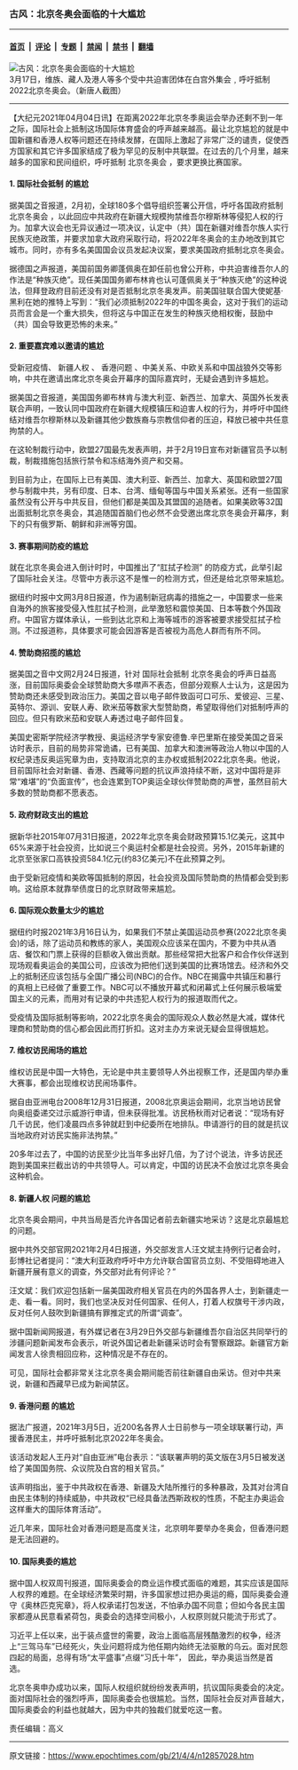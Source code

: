 ### 古风：北京冬奥会面临的十大尴尬

---

#### [首页](../../../..?n12857028) &nbsp;|&nbsp; [评论](../../../../../epoch-comment?n12857028) &nbsp;|&nbsp; [专题](../../../../../epoch-special?n12857028) &nbsp;|&nbsp; [禁闻](../../../../../epoch-news?n12857028) &nbsp;|&nbsp; [禁书](../../../../../books?n12857028) &nbsp;|&nbsp; [翻墙](https://github.com/gfw-breaker/nogfw/blob/master/README.md?n12857028)


<div><img alt="古风：北京冬奥会面临的十大尴尬" class="attachment-djy_600_400 size-djy_600_400 wp-post-image" src="https://i.epochtimes.com/assets/uploads/2021/03/boycott-event-600x400.png"/>
<div class="caption">
 3月17日，维族、藏人及港人等多个受中共迫害团体在白宫外集会﹐呼吁抵制2022北京冬奥会。（新唐人截图）
</div></div><hr/><div class="post_content" id="artbody" itemprop="articleBody">
 <!-- article content begin -->
 <p>
  【大纪元2021年04月04日讯】在距离2022年北京冬季奥运会举办还剩不到一年之际，国际社会上抵制这场国际体育盛会的呼声越来越高。最让北京尴尬的就是中国新疆和香港人权等问题还在持续发酵，在国际上激起了非常广泛的谴责，促使西方国家和其它许多国家结成了极为罕见的反制中共联盟。在过去的几个月里，越来越多的国家和民间组织，呼吁抵制
  <ok href="https://www.epochtimes.com/gb/tag/%E5%8C%97%E4%BA%AC%E5%86%AC%E5%A5%A5%E4%BC%9A.html">
   北京冬奥会
  </ok>
  ，要求更换比赛国家。
 </p>
 <h4>
  1.
  <ok href="https://www.epochtimes.com/gb/tag/%E5%9B%BD%E9%99%85%E7%A4%BE%E4%BC%9A%E6%8A%B5%E5%88%B6.html">
   国际社会抵制
  </ok>
  的尴尬
 </h4>
 <p>
  据美国之音报道，2月初，全球180多个倡导组织签署公开信，呼吁各国政府抵制
  <ok href="https://www.epochtimes.com/gb/tag/%E5%8C%97%E4%BA%AC%E5%86%AC%E5%A5%A5%E4%BC%9A.html">
   北京冬奥会
  </ok>
  ，以此回应中共政府在新疆大规模拘禁维吾尔穆斯林等侵犯人权的行为。加拿大议会也无异议通过一项决议，认定中（共）国在新疆对维吾尔族人实行民族灭绝政策，并要求加拿大政府采取行动，将2022年冬奥会的主办地改到其它城市。同时，亦有多名美国国会议员发起决议案，要求美国政府抵制北京冬奥会。
 </p>
 <p>
  据德国之声报道，美国前国务卿蓬佩奥在卸任前也曾公开称，中共迫害维吾尔人的作法是“种族灭绝”。现任美国国务卿布林肯也认可蓬佩奥关于“种族灭绝”的这种说法，但拜登政府目前还没有对是否抵制北京冬奥发声。前美国驻联合国大使妮基·黑利在她的推特上写到：“我们必须抵制2022年的中国冬奥会，这对于我们的运动员而言会是一个重大损失，但将这与中国正在发生的种族灭绝相权衡，鼓励中（共）国会导致更恐怖的未来。”
 </p>
 <h4>
  2. 重要嘉宾难以邀请的尴尬
 </h4>
 <p>
  受新冠疫情、
  <ok href="https://www.epochtimes.com/gb/tag/%E6%96%B0%E7%96%86%E4%BA%BA%E6%9D%83.html">
   新疆人权
  </ok>
  、
  <ok href="https://www.epochtimes.com/gb/tag/%E9%A6%99%E6%B8%AF%E9%97%AE%E9%A2%98.html">
   香港问题
  </ok>
  、中美关系、中欧关系和中国战狼外交等影响，中共在邀请出席北京冬奥会开幕序的国际嘉宾时，无疑会遇到许多尴尬。
 </p>
 <p>
  据美国之音报道，美国国务卿布林肯与澳大利亚、新西兰、加拿大、英国外长发表联合声明，一致认同中国政府在新疆大规模镇压和迫害人权的行为，并呼吁中国终结对维吾尔穆斯林以及新疆其他少数族裔与宗教信仰者的压迫，释放已被中共任意拘禁的人。
 </p>
 <p>
  在这轮制裁行动中，欧盟27国最先发表声明，并于2月19日宣布对新疆官员予以制裁，制裁措施包括旅行禁令和冻结海外资产和交易。
 </p>
 <p>
  到目前为止，在国际上已有美国、澳大利亚、新西兰、加拿大、英国和欧盟27国参与制裁中共，另有印度、日本、台湾、缅甸等国与中国关系紧张。还有一些国家虽然没有公开与中共反目，但他们都是美国及其盟国的追随者。如果美欧等32国出面抵制北京冬奥会，其追随国首脑们也必然不会受邀出席北京冬奥会开幕序，剩下的只有俄罗斯、朝鲜和非洲等穷国。
 </p>
 <h4>
  3. 赛事期间防疫的尴尬
 </h4>
 <p>
  就在北京冬奥会进入倒计时时，中国推出了“肛拭子检测” 的防疫方式，此举引起了国际社会关注。尽管中方表示这不是惟一的检测方式，但还是给北京带来尴尬。
 </p>
 <p>
  据纽约时报中文网3月8日报道，作为遏制新冠病毒的措施之一，中国要求一些来自海外的旅客接受侵入性肛拭子检测，此举激怒和震惊美国、日本等数个外国政府。中国官方媒体承认，一些到达北京和上海等城市的游客被要求接受肛拭子检测。不过报道称，具体要求可能会因游客是否被视为高危人群而有所不同。
 </p>
 <h4>
  4. 赞助商招揽的尴尬
 </h4>
 <p>
  据美国之音中文网2月24日报道，针对
  <ok href="https://www.epochtimes.com/gb/tag/%E5%9B%BD%E9%99%85%E7%A4%BE%E4%BC%9A%E6%8A%B5%E5%88%B6.html">
   国际社会抵制
  </ok>
  北京冬奥会的呼声日益高涨，目前国际奥委会全球赞助商大多噤声不表态，但部分观察人士认为，这是因为赞助商还未感受到政治压力。美国之音以电子邮件致函可口可乐、爱彼迎、三星、英特尔、源训、安联人寿、欧米茄等数家大型赞助商，希望取得他们对抵制呼声的回应。但只有欧米茄和安联人寿透过电子邮件回复。
 </p>
 <p>
  美国史密斯学院经济学教授、奥运经济学专家安德鲁.辛巴里斯在接受美国之音采访时表示，目前的局势非常诡谲，已有美国、加拿大和澳洲等政治人物以中国的人权纪录违反奥运宪章为由，支持取消北京的主办权或抵制2022北京冬奥。他说，目前国际社会对新疆、香港、西藏等问题的抗议声浪持续不断，这对中国将是非常“难堪”的“负面宣传”，也会连累到TOP奥运全球伙伴赞助商的声誉，虽然目前大多数的赞助商都不愿表态。
 </p>
 <h4>
  5. 政府财政支出的尴尬
 </h4>
 <p>
  据新华社2015年07月31日报道，2022年北京冬奥会财政预算15.1亿美元，这其中65%来源于社会投资，比如说三个奥运村全都是社会投资。另外，2015年新建的北京至张家口高铁投资584.1亿元(约83亿美元)不在此预算之列。
 </p>
 <p>
  由于受新冠疫情和美欧等国抵制的原因，社会投资及国际赞助商的热情都会受到影响。这给原本就靠举债度日的北京财政带来尴尬。
 </p>
 <h4>
  6. 国际观众数量太少的尴尬
 </h4>
 <p>
  据纽约时报2021年3月16日认为，如果我们不禁止美国运动员参赛(2022北京冬奥会)的话，除了运动员和教练的家人，美国观众应该呆在国内，不要为中共从酒店、餐饮和门票上获得的巨额收入做出贡献。那些经常把大批客户和合作伙伴送到现场观看奥运会的美国公司，应该改为把他们送到美国的比赛场馆去。经济和外交上的抵制还应该包括与全国广播公司(NBC)的合作。NBC在揭露中共镇压和暴行的真相上已经做了重要工作。NBC可以不播放开幕式和闭幕式上任何展示极端爱国主义的元素，而用对有记录的中共违犯人权行为的报道取而代之。
 </p>
 <p>
  受疫情及国际抵制等影响，2022北京冬奥会的国际观众人数必然是大减，媒体代理商和赞助商的信心都会因此而打折扣。这对主办方来说无疑会显得很尴尬。
 </p>
 <h4>
  7. 维权访民闹场的尴尬
 </h4>
 <p>
  维权访民是中国一大特色，无论是中共主要领导人外出视察工作，还是国内举办重大赛事，都会出现维权访民闹场事件。
 </p>
 <p>
  据自由亚洲电台2008年12月31日报道，2008北京奥运会期间，北京当地访民曾向奥组委递交过示威游行申请，但未获得批准。访民杨秋雨对记者说：“现场有好几千访民，他们凌晨四点多钟就赶到中纪委所在地排队。申请游行的目的就是抗议当地政府对访民实施非法拘禁。”
 </p>
 <p>
  20多年过去了，中国的访民至少比当年多出好几倍，为了讨个说法，许多访民还跑到美国来拦截出访的中共领导人。可以肯定，中国的访民决不会放过北京冬奥会这种机会。
 </p>
 <h4>
  8.
  <ok href="https://www.epochtimes.com/gb/tag/%E6%96%B0%E7%96%86%E4%BA%BA%E6%9D%83.html">
   新疆人权
  </ok>
  问题的尴尬
 </h4>
 <p>
  北京冬奥会期间，中共当局是否允许各国记者前去新疆实地采访？这是北京最尴尬的问题。
 </p>
 <p>
  据中共外交部官网2021年2月4日报道，外交部发言人汪文斌主持例行记者会时，彭博社记者提问：“澳大利亚政府呼吁中方允许联合国官员立刻、不受阻碍地进入新疆开展有意义的调查，外交部对此有何评论？”
 </p>
 <p>
  汪文斌：我们欢迎包括新一届美国政府相关官员在内的外国各界人士，到新疆走一走、看一看。同时，我们也坚决反对任何国家、任何人，打着人权旗号干涉内政，反对任何人鼓吹到新疆搞有罪推定式的所谓“调查”。
 </p>
 <p>
  据中国新闻网报道，有外媒记者在3月29日外交部与新疆维吾尔自治区共同举行的涉疆问题新闻发布会表示，听说外国记者赴新疆采访时会有警察跟踪。新疆官方新闻发言人徐贵相回应称，这种情况是不存在的。
 </p>
 <p>
  可见，国际社会都非常关注北京冬奥会期间能否前往新疆自由采访。但对中共来说，新疆和西藏早已成为新闻禁区。
 </p>
 <h4>
  9.
  <ok href="https://www.epochtimes.com/gb/tag/%E9%A6%99%E6%B8%AF%E9%97%AE%E9%A2%98.html">
   香港问题
  </ok>
  的尴尬
 </h4>
 <p>
  据法广报道，2021年3月5日，近200名各界人士日前参与一项全球联署行动，声援香港民主，并呼吁抵制北京2022年冬奥会。
 </p>
 <p>
  该活动发起人王丹对“自由亚洲”电台表示：“该联署声明的英文版在3月5日被发送给了美国国务院、众议院及白宫的相关官员。”
 </p>
 <p>
  该声明指出，鉴于中共政权在香港、新疆及大陆所推行的多种暴政，及其对台湾自由民主体制的持续威胁，中共政权“已经具备法西斯政权的性质，不配主办奥运会这样重大的国际体育活动”。
 </p>
 <p>
  近几年来，国际社会对香港问题是高度关注，北京明年要举办冬奥会，但香港问题是无法回避的。
 </p>
 <h4>
  10. 国际奥委的尴尬
 </h4>
 <p>
  据中国人权双周刊报道，国际奥委会的商业运作模式面临的难题，其实应该是国际人权界的难题。在全球经济繁荣时期，许多国家想过把办奥运的瘾，国际奥委会遵守《奥林匹克宪章》，将人权承诺打包发送，不怕承办国不同意；但如今各民主国家都遵从民意看紧荷包，奥委会的选择空间极小，人权原则就只能流于形式了。
 </p>
 <p>
  习近平上任以来，出于装点盛世的需要，政治上面临高层残酷激烈的权争，经济上“三驾马车”已经死火，失业问题将成为他任期内始终无法驱散的乌云。面对民怨四起的局面，总得有场“太平盛事”点缀“习氏十年”， 因此，举办奥运当然是首选。
 </p>
 <p>
  北京冬奥申办成功以来，国际人权组织就纷纷发表声明，抗议国际奥委会的决定。面对国际社会的强烈呼声，国际奥委会也很尴尬。当然，国际社会反对声音越大，国际奥委会的利益也就越大，因为中共的独裁们就爱吃这一套。
 </p>
 <p>
  责任编辑：高义
 </p>
 <!-- article content end -->
 <div id="below_article_ad">
 </div>
</div>


---

原文链接：https://www.epochtimes.com/gb/21/4/4/n12857028.htm